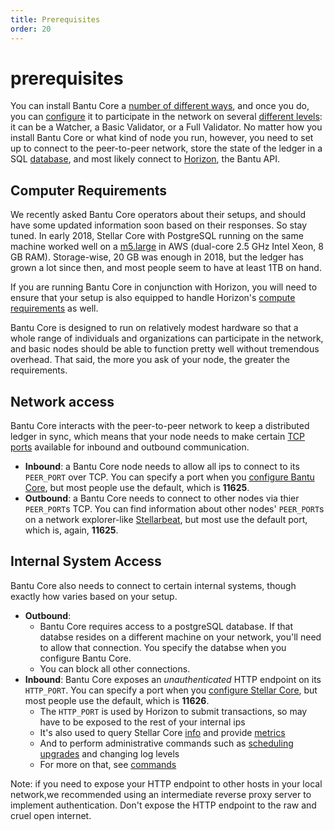 ```yaml
---
title: Prerequisites
order: 20
---
```


# prerequisites

You can install Bantu Core a [number of different ways](installation.md), and once you do, you can [configure](configuring.md) it to participate in the network on several [different levels](index.md#types-of-nodes): it can be a Watcher, a Basic Validator, or a Full Validator. No matter how you install Bantu Core or what kind of node you run, however, you need to set up to connect to the peer-to-peer network, store the state of the ledger in a SQL [database](configuring.md#database), and most likely connect to [Horizon](../api/introduction/index.md), the Bantu API.

## Computer Requirements

We recently asked Bantu Core operators about their setups, and should have some updated information soon based on their responses. So stay tuned. In early 2018, Stellar Core with PostgreSQL running on the same machine worked well on a [m5.large](https://aws.amazon.com/ec2/instance-types/m5/) in AWS \(dual-core 2.5 GHz Intel Xeon, 8 GB RAM\). Storage-wise, 20 GB was enough in 2018, but the ledger has grown a lot since then, and most people seem to have at least 1TB on hand.

If you are running Bantu Core in conjunction with Horizon, you will need to ensure that your setup is also equipped to handle Horizon's [compute requirements](../run-api-server/prerequisites.md) as well.

Bantu Core is designed to run on relatively modest hardware so that a whole range of individuals and organizations can participate in the network, and basic nodes should be able to function pretty well without tremendous overhead. That said, the more you ask of your node, the greater the requirements.

## Network access

Bantu Core interacts with the peer-to-peer network to keep a distributed ledger in sync, which means that your node needs to make certain [TCP ports](https://en.wikipedia.org/wiki/Transmission_Control_Protocol#TCP_ports) available for inbound and outbound communication.

* **Inbound**: a Bantu Core node needs to allow all ips to connect to its `PEER_PORT` over TCP. You can specify a port when you [configure Bantu Core](configuring.md), but most people use the default, which is **11625**.
* **Outbound**: a Bantu Core needs to connect to other nodes via thier `PEER_PORT`s TCP. You can find information about other nodes' `PEER_PORT`s on a network explorer-like [Stellarbeat](https://stellarbeat.io/), but most use the default port, which is, again, **11625**.

## Internal System Access

Bantu Core also needs to connect to certain internal systems, though exactly how varies based on your setup.

* **Outbound**:
  * Bantu Core requires access to a postgreSQL database. If that databse resides on a different machine on your network, you'll need to allow that connection. You specify the databse when you configure Bantu Core.
  * You can block all other connections.
* **Inbound**: Bantu Core exposes an _unauthenticated_ HTTP endpoint on its `HTTP_PORT`. You can specify a port when you [configure Stellar Core](configuring.md), but most people use the default, which is **11626**.
  * The `HTTP_PORT` is used by Horizon to submit transactions, so may have to be exposed to the rest of your internal ips
  * It's also used to query Stellar Core [info](commands.md) and provide [metrics](monitoring.md)
  * And to perform administrative commands such as [scheduling upgrades](network-upgrades.md) and changing log levels
  * For more on that, see [commands](commands.md)

Note: if you need to expose your HTTP endpoint to other hosts in your local network,we recommended using an intermediate reverse proxy server to implement authentication. Don't expose the HTTP endpoint to the raw and cruel open internet.

